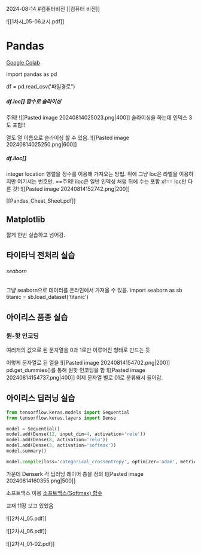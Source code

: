 2024-08-14
#컴퓨터비전 
[[컴퓨터 비전]]


![[1차시_05-06교시.pdf]]
# Pandas
[Google Colab](https://colab.research.google.com/drive/1PNSZjfaPD-0T2Vc_LBpHVR4qEcR60dPt?hl=ko#scrollTo=CTMJ8CAgv9Mm&uniqifier=1)

import pandas as pd

df = pd.read_csv('파일경로")

##### df.loc\[] 함수로 슬라이싱

주의!
![[Pasted image 20240814025023.png|400]]
슬라이싱을 하는데 인덱스 3도 포함!!

열도 열 이름으로 슬라이싱 할 수 있음.
![[Pasted image 20240814025250.png|600]]

##### df.iloc\[]
integer location
행렬을 정수를 이용해 가져오는 방법. 위에 그냥 loc은 라벨을 이용하지만 여기서는 번호만.
==주의! iloc은 일반 인덱싱 처럼 뒤에 수는 포함 x!== loc만 다른 것!
![[Pasted image 20240814152742.png|200]]

[[Pandas_Cheat_Sheet.pdf]]

## Matplotlib
짧게 한번 실습하고 넘어감.


## 타이타닉 전처리 실습
###### seaborn
그냥 seaborn으로 데이터를 온라인에서 가져올 수 있음.
import seaborn as sb
titanic = sb.load_dataset('titanic')

## 아이리스 품종 실습
### 원-핫 인코딩
여러개의 값으로 된 문자열을 0과 1로만 이루어진 형태로 만드는 듯

이렇게 문자열로 된 열을
![[Pasted image 20240814154702.png|200]]
pd.get_dummies()를 통해 원핫 인코딩을 함
![[Pasted image 20240814154737.png|400]]
이제 문자열 별로 01로 분류돼서 들어감.

## 아이리스 딥러닝 실습
```python
from tensorflow.keras.models import Sequential
from tensorflow.keras.layers import Dense

model = Sequential()
model.add(Dense(12, input_dim=4, activation='relu'))
model.add(Dense(8, activation='relu'))
model.add(Dense(3, activation='softmax'))
model.summary()

model.compile(loss='categorical_crossentropy', optimizer='adam', metrics=['accuracy'])
```
가운데 Denserk 각 딥러닝 레이어 층을 정의
![[Pasted image 20240814160355.png|500]]

소프트맥스 이용
[소프트맥스(Softmax) 함수](https://syj9700.tistory.com/38)

교재 11장 보고 있었음





![[2차시_05.pdf]]

![[2차시_06.pdf]]

![[2차시_01-02.pdf]]